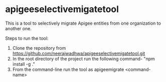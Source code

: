 # apigeeselectivemigatetool
This is a tool to selectively migrate Apigee entities from one organization to another one.


Steps to run the tool:
1) Clone the repository from  https://github.com/neerajwadhwa/apigeeselectivemigatetool.git
2) In the root directory of the project run the following command-  "npm install -g ."
3) From the command-line run the tool as apigeemigrate \<command-name\>
